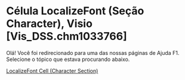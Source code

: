 
# Célula LocalizeFont (Seção Character), Visio [Vis_DSS.chm1033766]

Olá! Você foi redirecionado para uma das nossas páginas de Ajuda F1. Selecione o tópico que estava procurando abaixo.

[LocalizeFont Cell (Character Section)](http://msdn.microsoft.com/library/b7814b80-cd32-3677-6d00-9a15dd4b1bef%28Office.15%29.aspx)
